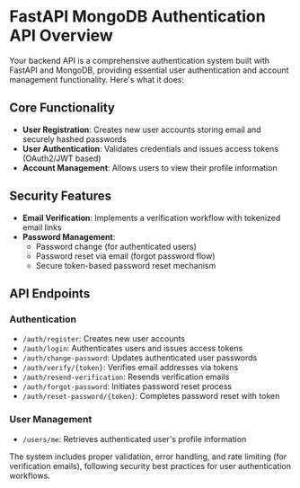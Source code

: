 # FastAPI MongoDB Authentication API Overview

Your backend API is a comprehensive authentication system built with FastAPI and MongoDB, providing essential user authentication and account management functionality. Here's what it does:

## Core Functionality

- **User Registration**: Creates new user accounts storing email and securely hashed passwords
- **User Authentication**: Validates credentials and issues access tokens (OAuth2/JWT based)
- **Account Management**: Allows users to view their profile information

## Security Features

- **Email Verification**: Implements a verification workflow with tokenized email links
- **Password Management**:
  - Password change (for authenticated users)
  - Password reset via email (forgot password flow)
  - Secure token-based password reset mechanism

## API Endpoints

### Authentication

- `/auth/register`: Creates new user accounts
- `/auth/login`: Authenticates users and issues access tokens
- `/auth/change-password`: Updates authenticated user passwords
- `/auth/verify/{token}`: Verifies email addresses via tokens
- `/auth/resend-verification`: Resends verification emails
- `/auth/forgot-password`: Initiates password reset process
- `/auth/reset-password/{token}`: Completes password reset with token

### User Management

- `/users/me`: Retrieves authenticated user's profile information

The system includes proper validation, error handling, and rate limiting (for verification emails), following security best practices for user authentication workflows.

